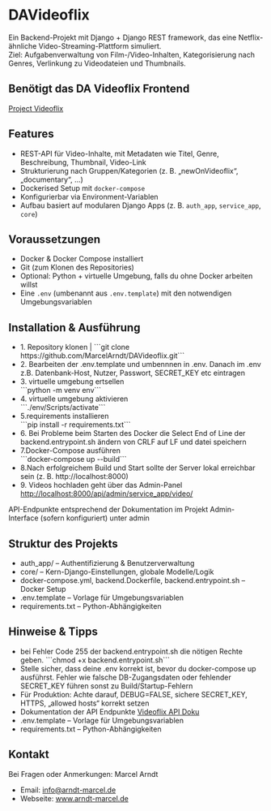# DAVideoflix

Ein Backend-Projekt mit Django + Django REST framework, das eine Netflix-ähnliche Video-Streaming-Plattform simuliert.  
Ziel: Aufgabenverwaltung von Film-/Video-Inhalten, Kategorisierung nach Genres, Verlinkung zu Video­dateien und Thumbnails.


## Benötigt das DA Videoflix Frontend
<a href="https://github.com/Developer-Akademie-Backendkurs/project.Videoflix">Project Videoflix</a>

## Features

- REST-API für Video-Inhalte, mit Metadaten wie Titel, Genre, Beschreibung, Thumbnail, Video-Link  
- Strukturierung nach Gruppen/Kategorien (z. B. „newOnVideoflix“, „documentary“, …)  
- Dockerised Setup mit `docker-compose`  
- Konfigurierbar via Environment-Variablen  
- Aufbau basiert auf modularen Django Apps (z. B. `auth_app`, `service_app`, `core`)  

## Voraussetzungen

- Docker & Docker Compose installiert  
- Git (zum Klonen des Repositories)  
- Optional: Python + virtuelle Umgebung, falls du ohne Docker arbeiten willst  
- Eine `.env` (umbenannt aus `.env.template`) mit den notwendigen Umgebungsvariablen  

## Installation & Ausführung
<ul>
<li>1. Repository klonen |   
   ```git clone https://github.com/MarcelArndt/DAVideoflix.git```</li>

<li>2. Bearbeiten der .env.template und umbennnen in .env.
Danach im .env z.B. Datenbank-Host, Nutzer, Passwort, SECRET_KEY etc eintragen
</li>

<li>3. virtuelle umgebung ertsellen<br> 
```python -m venv env```</li>

<li>4. virtuelle umgebung aktivieren<br> 
```./env/Scripts/activate```</li>

<li>5.requirements installieren<br>
```pip install -r requirements.txt```</li>

<li>6. Bei Probleme beim Starten des Docker die Select End of Line der backend.entrypoint.sh ändern von CRLF auf LF und datei speichern</li>

<li>7.Docker-Compose ausführen<br> 
```docker-compose up --build```</li>

<li>8.Nach erfolgreichem Build und Start sollte der Server lokal erreichbar sein (z. B. http://localhost:8000)</li>


<li>9. Videos hochladen geht über das Admin-Panel <a href="http://localhost:8000/admin/service_app/video/">http://localhost:8000/api/admin/service_app/video/<a></li>
</ul>

API-Endpunkte entsprechend der Dokumentation im Projekt
Admin-Interface (sofern konfiguriert) unter admin

## Struktur des Projekts

<ul>
    <li>auth_app/ – Authentifizierung & Benutzerverwaltung</li>
    <li>core/ – Kern-Django-Einstellungen, globale Modelle/Logik</li>
    <li>docker-compose.yml, backend.Dockerfile, backend.entrypoint.sh – Docker Setup</li>
    <li>.env.template – Vorlage für Umgebungsvariablen</li>
    <li>requirements.txt – Python-Abhängigkeiten</li>
</ul>

## Hinweise & Tipps

<ul>
    <li>bei Fehler Code 255 der backend.entrypoint.sh die nötigen Rechte geben. ```chmod +x backend.entrypoint.sh```</li>
    <li>Stelle sicher, dass deine .env korrekt ist, bevor du docker-compose up ausführst. Fehler wie falsche DB-Zugangsdaten oder fehlender SECRET_KEY führen sonst zu Build/Startup-Fehlern</li>
    <li>Für Produktion: Achte darauf, DEBUG=FALSE, sichere SECRET_KEY, HTTPS, „allowed hosts“ korrekt setzen</li>
    <li>Dokumentation der API Endpunkte <a href="https://cdn.developerakademie.com/courses/Backend/EndpointDoku/index.html?name=videoflix">Videoflix API Doku</a> </li>
    <li>.env.template – Vorlage für Umgebungsvariablen</li>
    <li>requirements.txt – Python-Abhängigkeiten</li>
</ul>

## Kontakt
Bei Fragen oder Anmerkungen: Marcel Arndt
 - Email: info@arndt-marcel.de
 - Webseite: www.arndt-marcel.de